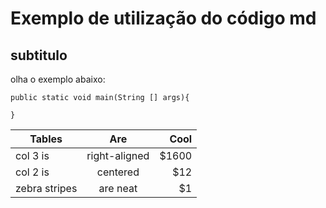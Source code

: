 # Exemplo de utilização do código md

## subtitulo

olha o exemplo abaixo:

```
public static void main(String [] args){

}
```


| Tables        | Are           | Cool  |
| ------------- |:-------------:| -----:|
| col 3 is      | right-aligned | $1600 |
| col 2 is      | centered      |   $12 |
| zebra stripes | are neat      |    $1 |
